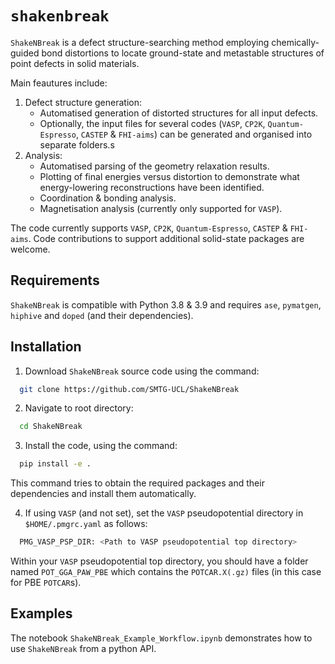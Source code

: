 # `shakenbreak`
`ShakeNBreak` is a defect structure-searching method employing chemically-guided bond distortions to locate ground-state and metastable structures of point defects in solid materials.

Main feautures include:
1. Defect structure generation:
   * Automatised generation of distorted structures for all input defects. 
   * Optionally, the input files for several codes (`VASP`, `CP2K`, `Quantum-Espresso`, `CASTEP` & `FHI-aims`) can be generated and organised into separate folders.s
2. Analysis:
   * Automatised parsing of the geometry relaxation results.
   * Plotting of final energies versus distortion to demonstrate what energy-lowering reconstructions have been identified.
   * Coordination & bonding analysis.
   * Magnetisation analysis (currently only supported for `VASP`).

The code currently supports `VASP`, `CP2K`, `Quantum-Espresso`, `CASTEP` & `FHI-aims`. Code contributions to support additional solid-state packages are welcome.

## Requirements
`ShakeNBreak` is compatible with Python 3.8 & 3.9 and requires `ase`, `pymatgen`, `hiphive` and `doped` (and their dependencies).

## Installation
1. Download `ShakeNBreak` source code using the command:
```bash
  git clone https://github.com/SMTG-UCL/ShakeNBreak
```
2. Navigate to root directory:
```bash
  cd ShakeNBreak
```
3. Install the code, using the command:
```bash
  pip install -e .
```
   This command tries to obtain the required packages and their dependencies and install them automatically.    


4. If using `VASP` (and not set), set the `VASP` pseudopotential directory in `$HOME/.pmgrc.yaml` as follows:
```bash
  PMG_VASP_PSP_DIR: <Path to VASP pseudopotential top directory>
```
   Within your `VASP` pseudopotential top directory, you should have a folder named `POT_GGA_PAW_PBE` which contains the `POTCAR.X(.gz)` files (in this case for PBE `POTCAR`s).

## Examples
The notebook `ShakeNBreak_Example_Workflow.ipynb` demonstrates how to use `ShakeNBreak` from a python API.